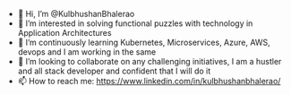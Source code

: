- 👋 Hi, I’m @KulbhushanBhalerao
- 👀 I’m interested in solving functional puzzles with technology in Application Architectures
- 🌱 I’m continuously learning Kubernetes, Microservices, Azure, AWS, devops and I am working in the same
- 💞️ I’m looking to collaborate on any challenging initiatives, I am a hustler and all stack developer and confident that I will do it
- 📫 How to reach me: https://www.linkedin.com/in/kulbhushanbhalerao/

<!---
KulbhushanBhalerao/KulbhushanBhalerao is a ✨ special ✨ repository because its `README.md` (this file) appears on your GitHub profile.
You can click the Preview link to take a look at your changes.
--->
